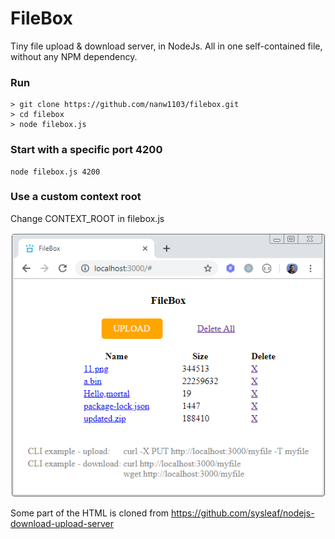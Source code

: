 # FileBox
Tiny file upload & download server, in NodeJs. All in one self-contained file, without any NPM dependency.

### Run
```
> git clone https://github.com/nanw1103/filebox.git
> cd filebox
> node filebox.js
```

### Start with a specific port 4200
```
node filebox.js 4200
```

### Use a custom context root
Change CONTEXT_ROOT in filebox.js

![FileBox](https://github.com/nanw1103/filebox/blob/master/screenshot.png?raw=true)


Some part of the HTML is cloned from https://github.com/sysleaf/nodejs-download-upload-server
